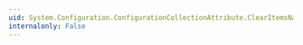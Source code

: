 ```yaml
---
uid: System.Configuration.ConfigurationCollectionAttribute.ClearItemsName
internalonly: False
---
```

